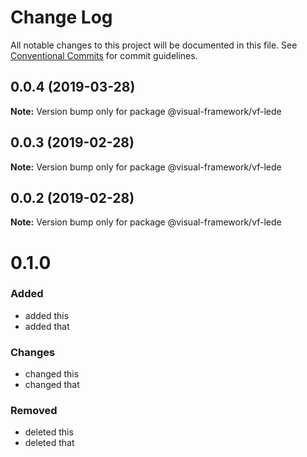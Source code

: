 # Change Log

All notable changes to this project will be documented in this file.
See [Conventional Commits](https://conventionalcommits.org) for commit guidelines.

## 0.0.4 (2019-03-28)

**Note:** Version bump only for package @visual-framework/vf-lede





## 0.0.3 (2019-02-28)

**Note:** Version bump only for package @visual-framework/vf-lede





## 0.0.2 (2019-02-28)

**Note:** Version bump only for package @visual-framework/vf-lede





# 0.1.0

### Added
- added this
- added that

### Changes

- changed this
- changed that

### Removed

- deleted this
- deleted that
